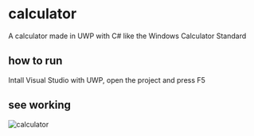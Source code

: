 # calculator
A calculator made in UWP with C# like the Windows Calculator Standard

## how to run
Intall Visual Studio with UWP, open the project and press F5

## see working
![calculator](https://user-images.githubusercontent.com/62714153/104793818-bd67e600-5782-11eb-81b0-a78c5c4cf6d1.gif)
